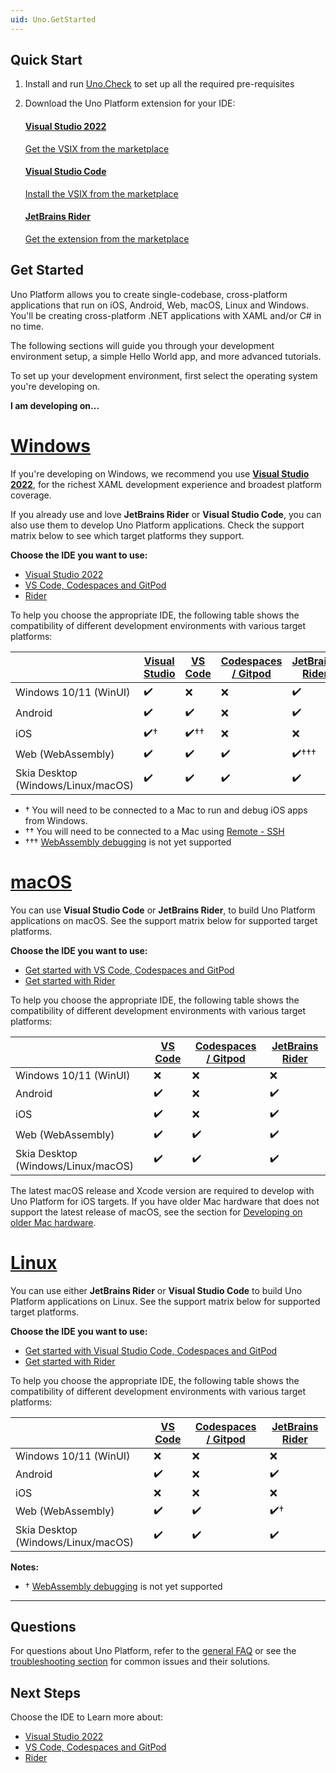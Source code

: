 ```yaml
---
uid: Uno.GetStarted
---
```


## Quick Start

1. Install and run <a href="https://aka.platform.uno/uno-check#install-and-run-uno-check" target="_blank">Uno.Check</a> to set up all the required pre-requisites
2. Download the Uno Platform extension for your IDE:

   <!-- markdownlint-disable MD001 MD009 -->

   <div class="row">

   <!-- Visual Studio -->
   <div class="col-md-4 col-xs-12 ">
   <a href="https://aka.platform.uno/vs-extension-marketplace" target="_blank">
   <div class="alert alert-info alert-hover">

   #### Visual Studio 2022

   Get the VSIX from the marketplace
   </div>
   </a>
   </div>

   <!-- Code -->
   <div class="col-md-4 col-xs-12 ">
   <a href="https://aka.platform.uno/vscode-extension-marketplace" target="_blank">
   <div class="alert alert-info alert-hover">

   #### Visual Studio Code

   Install the VSIX from the marketplace
   </div>
   </a>
   </div>

   <!-- Rider -->
   <div class="col-md-4 col-xs-12 ">
   <a href="https://aka.platform.uno/rider-extension-marketplace" target="_blank">
   <div class="alert alert-info alert-hover">

   #### JetBrains Rider

   Get the extension from the marketplace
   </div>
   </a>
   </div>

   </div> <!-- row -->

## Get Started

Uno Platform allows you to create single-codebase, cross-platform applications that run on iOS, Android, Web, macOS, Linux and Windows. You'll be creating cross-platform .NET applications with XAML and/or C# in no time.

The following sections will guide you through your development environment setup, a simple Hello World app, and more advanced tutorials.

To set up your development environment, first select the operating system you're developing on.

**I am developing on...**

# [**Windows**](#tab/windows)

If you're developing on Windows, we recommend you use [**Visual Studio 2022**](xref:Uno.GetStarted.vs2022), for the richest XAML development experience and broadest platform coverage.

If you already use and love **JetBrains Rider** or **Visual Studio Code**, you can also use them to develop Uno Platform applications. Check the support matrix below to see which target platforms they support.

**Choose the IDE you want to use:**

- [Visual Studio 2022](xref:Uno.GetStarted.vs2022)
- [VS Code, Codespaces and GitPod](xref:Uno.GetStarted.vscode)
- [Rider](xref:Uno.GetStarted.Rider)

To help you choose the appropriate IDE, the following table shows the compatibility of different development environments with various target platforms:

|                                    | [**Visual Studio**](xref:Uno.GetStarted.vs2022) | [**VS Code**](xref:Uno.GetStarted.vscode) | [**Codespaces / Gitpod**](xref:Uno.GetStarted.vscode) | [**JetBrains Rider**](xref:Uno.GetStarted.Rider) |
|------------------------------------|-------------------------------------------------|--------------------------------------------|-------------------------------------------------------|--------------------------------------------------|
| Windows 10/11 (WinUI)              | ✔️                                              | ❌                                         | ❌                                                   | ✔️                                              |
| Android                            | ✔️                                              | ✔️                                         | ❌                                                   | ✔️                                              |
| iOS                                | ✔️†                                             | ✔️††                                       | ❌                                                   | ❌                                              |
| Web (WebAssembly)                  | ✔️                                              | ✔️                                         | ✔️                                                   | ✔️†††                                           |
| Skia Desktop (Windows/Linux/macOS) | ✔️                                              | ✔️                                         | ✔️                                                   | ✔️                                              |

- † You will need to be connected to a Mac to run and debug iOS apps from Windows.
- †† You will need to be connected to a Mac using [Remote - SSH](https://marketplace.visualstudio.com/items?itemName=ms-vscode-remote.remote-ssh)
- ††† [WebAssembly debugging](https://youtrack.jetbrains.com/issue/RIDER-103346/Uno-Platform-for-WebAssembly-debugger-support) is not yet supported

# [**macOS**](#tab/macos)

You can use **Visual Studio Code** or **JetBrains Rider**, to build Uno Platform applications on macOS. See the support matrix below for supported target platforms.

**Choose the IDE you want to use:**

- [Get started with VS Code, Codespaces and GitPod](xref:Uno.GetStarted.vscode)
- [Get started with Rider](xref:Uno.GetStarted.Rider)

To help you choose the appropriate IDE, the following table shows the compatibility of different development environments with various target platforms:

|                                    | [**VS Code**](xref:Uno.GetStarted.vscode) | [**Codespaces / Gitpod**](xref:Uno.GetStarted.vscode) | [**JetBrains Rider**](xref:Uno.GetStarted.Rider) |
|------------------------------------|------------------------------------------|-------------------------------------------------------|--------------------------------------------------|
| Windows 10/11 (WinUI)              | ❌                                       | ❌                                                   | ❌                                               |
| Android                            | ✔️                                       | ❌                                                   | ✔️                                               |
| iOS                                | ✔️                                       | ❌                                                   | ✔️                                               |
| Web (WebAssembly)                  | ✔️                                       | ✔️                                                   | ✔️                                               |
| Skia Desktop (Windows/Linux/macOS) | ✔️                                       | ✔️                                                   | ✔️                                               |

The latest macOS release and Xcode version are required to develop with Uno Platform for iOS targets. If you have older Mac hardware that does not support the latest release of macOS, see the section for [Developing on older Mac hardware](xref:Uno.UI.CommonIssues.Ios#developing-on-older-mac-hardware).

# [**Linux**](#tab/linux)

 You can use either **JetBrains Rider** or **Visual Studio Code** to build Uno Platform applications on Linux. See the support matrix below for supported target platforms.

**Choose the IDE you want to use:**

- [Get started with Visual Studio Code, Codespaces and GitPod](xref:Uno.GetStarted.vscode)
- [Get started with Rider](xref:Uno.GetStarted.Rider)

To help you choose the appropriate IDE, the following table shows the compatibility of different development environments with various target platforms:

|                                    | [**VS Code**](xref:Uno.GetStarted.vscode) | [**Codespaces / Gitpod**](xref:Uno.GetStarted.vscode) | [**JetBrains Rider**](xref:Uno.GetStarted.Rider) |
|------------------------------------|------------------------------------------|-------------------------------------------------------|--------------------------------------------------|
| Windows 10/11 (WinUI)              | ❌                                        | ❌                                                     | ❌                                            |
| Android                            | ✔️                                        | ❌                                                     | ✔️                                            |
| iOS                                | ❌                                        | ❌                                                     | ❌                                            |
| Web (WebAssembly)                  | ✔️                                        | ✔️                                                     | ✔️†                                           |
| Skia Desktop (Windows/Linux/macOS) | ✔️                                        | ✔️                                                     | ✔️                                            |

**Notes:**

- † [WebAssembly debugging](https://youtrack.jetbrains.com/issue/RIDER-103346/Uno-Platform-for-WebAssembly-debugger-support) is not yet supported

---

## Questions

For questions about Uno Platform, refer to the [general FAQ](xref:Uno.Development.FAQ) or see the [troubleshooting section](xref:Uno.UI.CommonIssues) for common issues and their solutions.

## Next Steps

Choose the IDE to Learn more about:

- [Visual Studio 2022](xref:Uno.GetStarted.vs2022)
- [VS Code, Codespaces and GitPod](xref:Uno.GetStarted.vscode)
- [Rider](xref:Uno.GetStarted.Rider)
